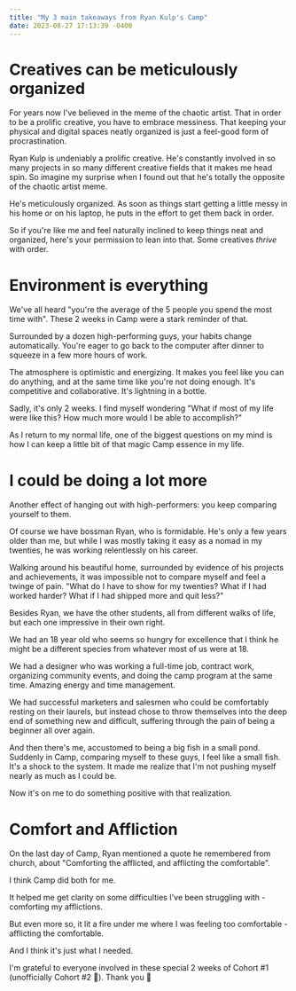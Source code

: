 ```yaml
---
title: "My 3 main takeaways from Ryan Kulp's Camp"
date: 2023-08-27 17:13:39 -0400
---
```


# Creatives can be meticulously organized
For years now I've believed in the meme of the chaotic artist. That in order to be a prolific creative, you have to embrace messiness. That keeping your physical and digital spaces neatly organized is just a feel-good form of procrastination.

Ryan Kulp is undeniably a prolific creative. He's constantly involved in so many projects in so many different creative fields that it makes me head spin. So imagine my surprise when I found out that he's totally the opposite of the chaotic artist meme.

He's meticulously organized. As soon as things start getting a little messy in his home or on his laptop, he puts in the effort to get them back in order.

So if you're like me and feel naturally inclined to keep things neat and organized, here's your permission to lean into that. Some creatives _thrive_ with order.

# Environment is everything
We've all heard "you're the average of the 5 people you spend the most time with". These 2 weeks in Camp were a stark reminder of that. 

Surrounded by a dozen high-performing guys, your habits change automatically. You're eager to go back to the computer after dinner to squeeze in a few more hours of work. 

The atmosphere is optimistic and energizing. It makes you feel like you can do anything, and at the same time like you're not doing enough. It's competitive and collaborative. It's lightning in a bottle.

Sadly, it's only 2 weeks. I find myself wondering "What if most of my life were like this? How much more would I be able to accomplish?"

As I return to my normal life, one of the biggest questions on my mind is how I can keep a little bit of that magic Camp essence in my life.

# I could be doing a lot more
Another effect of hanging out with high-performers: you keep comparing yourself to them. 

Of course we have bossman Ryan, who is formidable. 
He's only a few years older than me, but while I was mostly taking it easy as a nomad in my twenties, he was working relentlessly on his career.

Walking around his beautiful home, surrounded by evidence of his projects and achievements, it was impossible not to compare myself and feel a twinge of pain. "What do I have to show for my twenties? What if I had worked harder? What if I had shipped more and quit less?" 

Besides Ryan, we have the other students, all from different walks of life, but each one impressive in their own right. 

We had an 18 year old who seems so hungry for excellence that I think he might be a different species from whatever most of us were at 18.

We had a designer who was working a full-time job, contract work, organizing community events, and doing the camp program at the same time. Amazing energy and time management.

We had successful marketers and salesmen who could be comfortably resting on their laurels, but instead chose to throw themselves into the deep end of something new and difficult, suffering through the pain of being a beginner all over again.

And then there's me, accustomed to being a big fish in a small pond. Suddenly in Camp, comparing myself to these guys, I feel like a small fish. It's a shock to the system. It made me realize that I'm not pushing myself nearly as much as I could be. 

Now it's on me to do something positive with that realization.

# Comfort and Affliction

On the last day of Camp, Ryan mentioned a quote he remembered from church, about "Comforting the afflicted, and afflicting the comfortable".

I think Camp did both for me. 

It helped me get clarity on some difficulties I've been struggling with - comforting my afflictions.

But even more so, it lit a fire under me where I was feeling too comfortable - afflicting the comfortable.

And I think it's just what I needed.

I'm grateful to everyone involved in these special 2 weeks of Cohort #1 (unofficially Cohort #2 💩). Thank you 🙏
